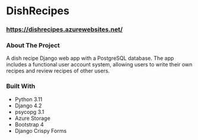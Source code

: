 # DishRecipes

### https://dishrecipes.azurewebsites.net/

### About The Project

A dish recipe Django web app with a PostgreSQL database. The app includes a functional user account system, allowing users to write their own recipes and review recipes of other users.

### Built With

* Python 3.11
* Django 4.2
* psycopg 3.1
* Azure Storage
* Bootstrap 4
* Django Crispy Forms
